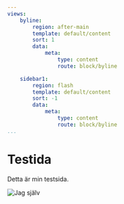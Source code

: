 ```yaml
---
views:
    byline:
        region: after-main
        template: default/content
        sort: 1
        data:
            meta:
                type: content
                route: block/byline

    sidebar1:
        region: flash
        template: default/content
        sort: -1
        data:
            meta:
                type: content
                route: block/byline
...
```


Testida
==============================================

Detta är min testsida.

![Jag själv](https://dbwebb.se/img/mikael-roos/)
